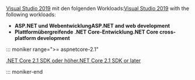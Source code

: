 <span data-ttu-id="19083-101">[Visual Studio 2019](https://visualstudio.microsoft.com/downloads/?utm_medium=microsoft&utm_source=docs.microsoft.com&utm_campaign=inline+link&utm_content=download+vs2019) mit den folgenden Workloads:</span><span class="sxs-lookup"><span data-stu-id="19083-101">[Visual Studio 2019](https://visualstudio.microsoft.com/downloads/?utm_medium=microsoft&utm_source=docs.microsoft.com&utm_campaign=inline+link&utm_content=download+vs2019) with the following workloads:</span></span>

* <span data-ttu-id="19083-102">**ASP.NET und Webentwicklung**</span><span class="sxs-lookup"><span data-stu-id="19083-102">**ASP.NET and web development**</span></span>
* <span data-ttu-id="19083-103">**Plattformübergreifende .NET Core-Entwicklung**</span><span class="sxs-lookup"><span data-stu-id="19083-103">**.NET Core cross-platform development**</span></span>

::: moniker range=">= aspnetcore-2.1"

[<span data-ttu-id="19083-104">.NET Core 2.1 SDK oder höher</span><span class="sxs-lookup"><span data-stu-id="19083-104">.NET Core 2.1 SDK or later</span></span>](https://dotnet.microsoft.com/download)

::: moniker-end
